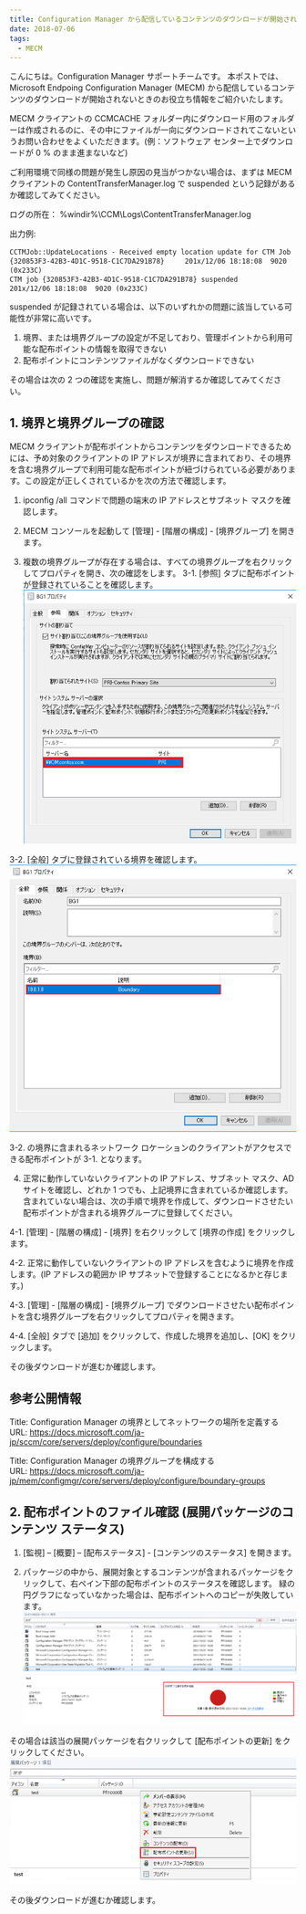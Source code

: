 ```yaml
---
title: Configuration Manager から配信しているコンテンツのダウンロードが開始されない
date: 2018-07-06
tags:
  - MECM
---
```


こんにちは。Configuration Manager サポートチームです。
本ポストでは、Microsoft Endpoing Configuration Manager (MECM) から配信しているコンテンツのダウンロードが開始されないときのお役立ち情報をご紹介いたします。

MECM クライアントの CCMCACHE フォルダー内にダウンロード用のフォルダーは作成されるのに、その中にファイルが一向にダウンロードされてこないというお問い合わせをよくいただきます。(例：ソフトウェア センター上でダウンロードが 0 % のまま進まないなど)

ご利用環境で同様の問題が発生し原因の見当がつかない場合は、まずは MECM クライアントの ContentTransferManager.log で suspended という記録があるか確認してみてください。

ログの所在：
%windir%\CCM\Logs\ContentTransferManager.log

出力例:
```
CCTMJob::UpdateLocations - Received empty location update for CTM Job {320853F3-42B3-4D1C-9518-C1C7DA291B78}     201x/12/06 18:18:08  9020 (0x233C)
CTM job {320853F3-42B3-4D1C-9518-C1C7DA291B78} suspended       201x/12/06 18:18:08  9020 (0x233C)
```

suspended が記録されている場合は、以下のいずれかの問題に該当している可能性が非常に高いです。

1. 境界、または境界グループの設定が不足しており、管理ポイントから利用可能な配布ポイントの情報を取得できない
2. 配布ポイントにコンテンツファイルがなくダウンロードできない

その場合は次の 2 つの確認を実施し、問題が解消するか確認してみてください。  


## 1. 境界と境界グループの確認
MECM クライアントが配布ポイントからコンテンツをダウンロードできるためには、予め対象のクライアントの IP アドレスが境界に含まれており、その境界を含む境界グループで利用可能な配布ポイントが紐づけられている必要があります。この設定が正しくされているかを次の方法で確認します。

1. ipconfig /all コマンドで問題の端末の IP アドレスとサブネット マスクを確認します。

2. MECM コンソールを起動して [管理] - [階層の構成] - [境界グループ] を開きます。

3. 複数の境界グループが存在する場合は、すべての境界グループを右クリックしてプロパティを開き、次の確認をします。
3-1. [参照] タブに配布ポイントが登録されていることを確認します。  
![](./20180706_02/20180706_02_01.png)

3-2. [全般] タブに登録されている境界を確認します。  
![](./20180706_02/20180706_02_02.png)

3-2. の境界に含まれるネットワーク ロケーションのクライアントがアクセスできる配布ポイントが 3-1. となります。

4. 正常に動作していないクライアントの IP アドレス、サブネット マスク、AD サイトを確認し、どれか 1 つでも、上記境界に含まれているか確認します。含まれていない場合は、次の手順で境界を作成して、ダウンロードさせたい配布ポイントが含まれる境界グループに登録してください。

4-1. [管理] - [階層の構成] - [境界] を右クリックして [境界の作成] をクリックします。

4-2. 正常に動作していないクライアントの IP アドレスを含むように境界を作成します。(IP アドレスの範囲か IP サブネットで登録することになるかと存じます。)

4-3. [管理] - [階層の構成] - [境界グループ] でダウンロードさせたい配布ポイントを含む境界グループを右クリックしてプロパティを開きます。

4-4. [全般] タブで [追加] をクリックして、作成した境界を追加し、[OK] をクリックします。

その後ダウンロードが進むか確認します。

## 参考公開情報
Title: Configuration Manager の境界としてネットワークの場所を定義する  
URL: https://docs.microsoft.com/ja-jp/sccm/core/servers/deploy/configure/boundaries

Title: Configuration Manager の境界グループを構成する  
URL: https://docs.microsoft.com/ja-jp/mem/configmgr/core/servers/deploy/configure/boundary-groups

## 2. 配布ポイントのファイル確認 (展開パッケージのコンテンツ ステータス)

1. [監視] – [概要] – [配布ステータス] - [コンテンツのステータス] を開きます。

2. パッケージの中から、展開対象とするコンテンツが含まれるパッケージをクリックして、右ペイン下部の配布ポイントのステータスを確認します。
緑の円グラフになっていなかった場合は、配布ポイントへのコピーが失敗しています。  
![](./20180706_02/20180706_02_03.png)

その場合は該当の展開パッケージを右クリックして [配布ポイントの更新] をクリックしてください。  
![](./20180706_02/20180706_02_04.png)

その後ダウンロードが進むか確認します。
